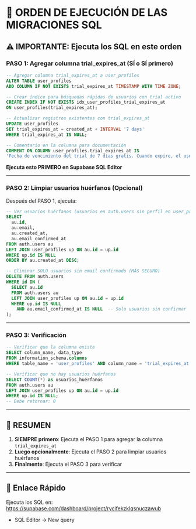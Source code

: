 # 🔄 ORDEN DE EJECUCIÓN DE LAS MIGRACIONES SQL

## ⚠️ IMPORTANTE: Ejecuta los SQL en este orden

### PASO 1: Agregar columna trial_expires_at (SÍ o SÍ primero)

```sql
-- Agregar columna trial_expires_at a user_profiles
ALTER TABLE user_profiles 
ADD COLUMN IF NOT EXISTS trial_expires_at TIMESTAMP WITH TIME ZONE;

-- Crear índice para búsquedas rápidas de usuarios con trial activo
CREATE INDEX IF NOT EXISTS idx_user_profiles_trial_expires_at 
ON user_profiles(trial_expires_at);

-- Actualizar registros existentes con trial_expires_at
UPDATE user_profiles 
SET trial_expires_at = created_at + INTERVAL '7 days'
WHERE trial_expires_at IS NULL;

-- Comentario en la columna para documentación
COMMENT ON COLUMN user_profiles.trial_expires_at IS 
'Fecha de vencimiento del trial de 7 días gratis. Cuando expire, el usuario será degradado a nivel 0.';
```

**Ejecuta esto PRIMERO en Supabase SQL Editor**

---

### PASO 2: Limpiar usuarios huérfanos (Opcional)

Después del PASO 1, ejecuta:

```sql
-- Ver usuarios huérfanos (usuarios en auth.users sin perfil en user_profiles)
SELECT 
  au.id,
  au.email,
  au.created_at,
  au.email_confirmed_at
FROM auth.users au
LEFT JOIN user_profiles up ON au.id = up.id
WHERE up.id IS NULL
ORDER BY au.created_at DESC;

-- Eliminar SOLO usuarios sin email confirmado (MÁS SEGURO)
DELETE FROM auth.users
WHERE id IN (
  SELECT au.id
  FROM auth.users au
  LEFT JOIN user_profiles up ON au.id = up.id
  WHERE up.id IS NULL
    AND au.email_confirmed_at IS NULL  -- Solo usuarios sin confirmar
);
```

---

### PASO 3: Verificación

```sql
-- Verificar que la columna existe
SELECT column_name, data_type 
FROM information_schema.columns 
WHERE table_name = 'user_profiles' AND column_name = 'trial_expires_at';

-- Verificar que no hay usuarios huérfanos
SELECT COUNT(*) as usuarios_huérfanos
FROM auth.users au
LEFT JOIN user_profiles up ON au.id = up.id
WHERE up.id IS NULL;
-- Debe retornar: 0
```

---

## 📝 RESUMEN

1. **SIEMPRE primero**: Ejecuta el PASO 1 para agregar la columna `trial_expires_at`
2. **Luego opcionalmente**: Ejecuta el PASO 2 para limpiar usuarios huérfanos
3. **Finalmente**: Ejecuta el PASO 3 para verificar

---

## 🚀 Enlace Rápido

Ejecuta los SQL en: https://supabase.com/dashboard/project/rycifekzklqsnuczawub
- SQL Editor → New query


